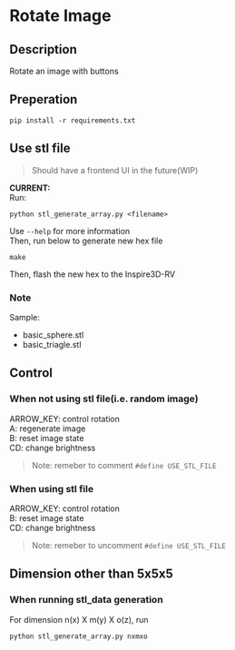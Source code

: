 # Rotate Image

## Description
Rotate an image with buttons

## Preperation
```
pip install -r requirements.txt 
```

## Use stl file
> Should have a frontend UI in the future(WIP)

**CURRENT:**<br>
Run:
```
python stl_generate_array.py <filename>
```
Use `--help` for more information<br>
Then, run below to generate new hex file
```
make
```
Then, flash the new hex to the Inspire3D-RV
### Note
Sample:
- basic_sphere.stl
- basic_triagle.stl
## Control
### When not using stl file(i.e. random image)
ARROW_KEY: control rotation<br>
A: regenerate image<br>
B: reset image state<br>
CD: change brightness
> Note: remeber to comment `#define USE_STL_FILE`
### When using stl file
ARROW_KEY: control rotation<br>
B: reset image state<br>
CD: change brightness
> Note: remeber to uncomment `#define USE_STL_FILE`

## Dimension other than 5x5x5
### When running stl_data generation
For dimension n(x) X m(y) X o(z), run
```
python stl_generate_array.py nxmxo
```